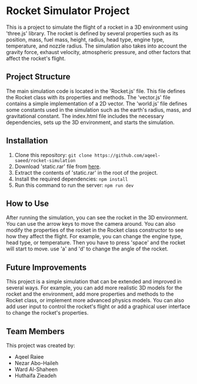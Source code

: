 # Rocket Simulator Project
This is a project to simulate the flight of a rocket in a 3D environment using 'three.js' library. The rocket is defined by several properties such as its position, mass, fuel mass, height, radius, head type, engine type, temperature, and nozzle radius. The simulation also takes into account the gravity force, exhaust velocity, atmospheric pressure, and other factors that affect the rocket's flight.

## Project Structure
The main simulation code is located in the 'Rocket.js' file. This file defines the Rocket class with its properties and methods. The 'vector.js' file contains a simple implementation of a 2D vector. The 'world.js' file defines some constants used in the simulation such as the earth's radius, mass, and gravitational constant. The index.html file includes the necessary dependencies, sets up the 3D environment, and starts the simulation.

## Installation
1. Clone this repository: ```git clone https://github.com/aqeel-saeed/rocket-simulation```
2. Download 'static.rar' file from [here](https://t.me/Aqeel_Raiee/2295).
3. Extract the contents of 'static.rar' in the root of the project.
4. Install the required dependencies: ```npm install```
5. Run this command to run the server: ```npm run dev```

## How to Use
After running the simulation, you can see the rocket in the 3D environment. You can use the arrow keys to move the camera around. You can also modify the properties of the rocket in the Rocket class constructor to see how they affect the flight. For example, you can change the engine type, head type, or temperature. Then you have to press 'space' and the rocket will start to move. use 'a' and 'd' to change the angle of the rocket. 

## Future Improvements
This project is a simple simulation that can be extended and improved in several ways. For example, you can add more realistic 3D models for the rocket and the environment, add more properties and methods to the Rocket class, or implement more advanced physics models. You can also add user input to control the rocket's flight or add a graphical user interface to change the rocket's properties.

## Team Members
This project was created by:
- Aqeel Raiee
- Nezar Abo-Haileh
- Ward Al-Shaheen
- Huthaifa Zieadeh